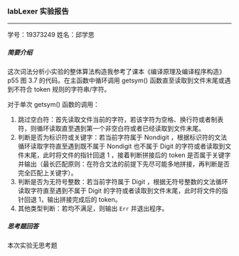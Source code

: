 ### labLexer 实验报告

---

学号：19373249	姓名：邱学思

##### 简要介绍

这次词法分析小实验的整体算法构造我参考了课本《编译原理及编译程序构造》p55 图 3.7 的代码。在主函数中循环调用 getsym() 函数直至读取到文件末尾或遇到不符合 token 规则的字符串/字符。

对于单次 getsym() 函数的调用：

1. 跳过空白符：首先读取文件当前的字符，若该字符为空格、换行符或者制表符，则循环读取直至遇到第一个非空白符或者已经读取到文件末尾。
2. 判断是否为标识符或关键字：若当前字符属于 Nondigit ，根据标识符的文法循环读取字符直至遇到既不属于 Nondigit 也不属于 Digit 的字符或者读取到文件末尾，此时将文件的指针回退 1 ，接着判断拼接后的 token 是否属于关键字并输出（最长匹配原则：在符合文法的前提下先尽可能多地拼接，再判断是否完全匹配上关键字）。
3. 判断是否为无符号整数：若当前字符属于 Digit ，根据无符号整数的文法循环读取字符直至遇到不属于 Digit 的字符或者读取到文件末尾，此时将文件的指针回退 1，输出拼接完成后的 token。
4. 其他类型判断：若均不满足，则输出 `Err` 并退出程序。

##### 思考题回答

本次实验无思考题

